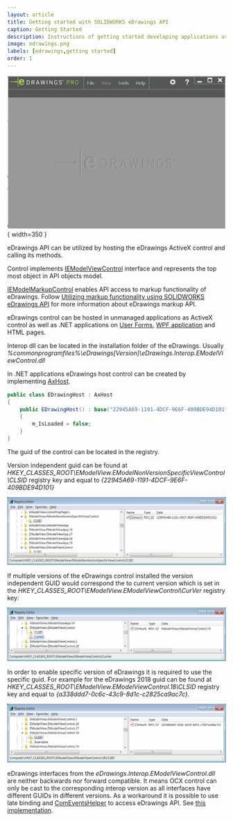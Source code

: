 ```yaml
---
layout: article
title: Getting started with SOLIDWORKS eDrawings API
caption: Getting Started
description: Instructions of getting started developing applications using eDrawings API
image: edrawings.png
labels: [edrawings,getting started]
order: 1
---
```

![eDrawings application](edrawings.png){ width=350 }

eDrawings API can be utilized by hosting the eDrawings ActiveX control and calling its methods. 

Control implements [IEModelViewControl](http://help.solidworks.com/2016/english/api/emodelapi/eDrawings.Interop.EModelViewControl~eDrawings.Interop.EModelViewControl.IEModelViewControl.html) interface and represents the top most object in API objects model.

[IEModelMarkupControl](http://help.solidworks.com/2016/english/api/emodelapi/eDrawings.Interop.EModelMarkupControl~eDrawings.Interop.EModelMarkupControl.IEModelMarkupControl.html) enables API access to markup functionality of eDrawings. Follow [Utilizing markup functionality using SOLIDWORKS eDrawings API](/edrawings-api/markup/) for more information about eDrawings markup API.

eDrawings control can be hosted in unmanaged applications as ActiveX control as well as .NET applications on [User Forms](winforms), [WPF application](wpf) and HTML pages.

Interop dll can be located in the installation folder of the eDrawings. Usually *%commonprogramfiles%\eDrawings[Version]\eDrawings.Interop.EModelViewControl.dll*

In .NET applications eDrawings host control can be created by implementing [AxHost](https://docs.microsoft.com/en-us/dotnet/api/system.windows.forms.axhost).

~~~ cs
public class EDrawingHost : AxHost
{
    public EDrawingHost() : base("22945A69-1191-4DCF-9E6F-409BDE94D101")
    {
        m_IsLoaded = false;
    }
}
~~~

The guid of the control can be located in the registry.

Version independent guid can be found at *HKEY_CLASSES_ROOT\EModelView.EModelNonVersionSpecificViewControl\CLSID* registry key and equal to *{22945A69-1191-4DCF-9E6F-409BDE94D101}*

![Version independent GUID of eDrawings control](non-version-specific-guid.png)

If multiple versions of the eDrawings control installed the version independent GUID would correspond the to current version which is set in the *HKEY_CLASSES_ROOT\EModelView.EModelViewControl\CurVer* registry key:

![Current version of eDrawings control](edrawings-control-current-version.png)

In order to enable specific version of eDrawings it is required to use the specific guid. For example for the eDrawings 2018 guid can be found at *HKEY_CLASSES_ROOT\EModelView.EModelViewControl.18\CLSID* registry key and equal to *{a338ddd7-0c6c-43c9-8d1c-c2825ca9ac7c}*.

![Version specific guid of eDrawings control](edrawings-2018-specific-version.png)

eDrawings interfaces from the *eDrawings.Interop.EModelViewControl.dll* are neither backwards nor forward compatible. It means OCX control can only be cast to the corresponding interop version as all interfaces have different GUIDs in different versions. As a workaround it is possible to use late binding and [ComEventsHelper](https://docs.microsoft.com/en-us/dotnet/api/system.runtime.interopservices.comeventshelper?view=netcore-3.1) to access eDrawings API. See [this implementation](https://github.com/xarial/cad-plus/blob/master/src/SwEDrawingsHost/EDrawingsControl.cs).
